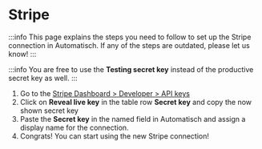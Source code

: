 # Stripe

:::info
This page explains the steps you need to follow to set up the Stripe connection in Automatisch. If any of the steps are outdated, please let us know!
:::

:::info
You are free to use the **Testing secret key** instead of the productive secret key as well.
:::

1. Go to the [Stripe Dashboard > Developer > API keys](https://dashboard.stripe.com/apikeys)
2. Click on **Reveal live key** in the table row **Secret key** and copy the now shown secret key
3. Paste the **Secret key** in the named field in Automatisch and assign a display name for the connection.
4. Congrats! You can start using the new Stripe connection!
